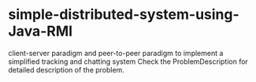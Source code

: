 # simple-distributed-system-using-Java-RMI
client-server paradigm and peer-to-peer paradigm to implement a simplified tracking and chatting system
Check the ProblemDescription for detailed description of the problem.
